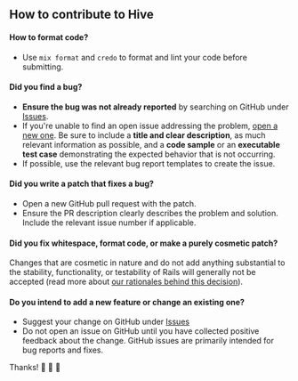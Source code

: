 ## How to contribute to Hive

#### **How to format code?**

* Use `mix format` and `credo` to format and lint your code before submitting.

#### **Did you find a bug?**

* **Ensure the bug was not already reported** by searching on GitHub under [Issues](https://github.com/hive-fleet/hive-state/issues).
* If you're unable to find an open issue addressing the problem, [open a new one](https://github.com/hive-fleet/hive-state/issues/new). Be sure to include a **title and clear description**, as much relevant information as possible, and a **code sample** or an **executable test case** demonstrating the expected behavior that is not occurring.
* If possible, use the relevant bug report templates to create the issue.

#### **Did you write a patch that fixes a bug?**

* Open a new GitHub pull request with the patch.
* Ensure the PR description clearly describes the problem and solution. Include the relevant issue number if applicable.

#### **Did you fix whitespace, format code, or make a purely cosmetic patch?**
Changes that are cosmetic in nature and do not add anything substantial to the stability, functionality, or testability of Rails will generally not be accepted (read more about [our rationales behind this decision](https://github.com/rails/rails/pull/13771#issuecomment-32746700)).

#### **Do you intend to add a new feature or change an existing one?**

* Suggest your change on GitHub under [Issues](https://github.com/hive-fleet/hive-state/issues)
* Do not open an issue on GitHub until you have collected positive feedback about the change. GitHub issues are primarily intended for bug reports and fixes.

Thanks! 🌟 🍰 🌟 
